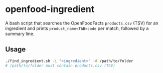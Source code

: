 # openfood-ingredient

A bash script that searches the OpenFoodFacts `products.csv` (TSV) for an ingredient and prints
`product_name<TAB>code` per match, followed by a summary line.

## Usage
```bash
./find_ingredient.sh -i "<ingredient>" -d /path/to/folder
# /path/to/folder must contain products.csv (TSV)

